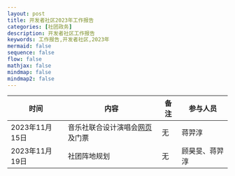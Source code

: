 ```yaml
---
layout: post
title: 开发者社区2023年工作报告
categories: [社团政务]
description: 开发者社区工作报告
keywords: 工作报告,开发者社区,2023年
mermaid: false
sequence: false
flow: false
mathjax: false
mindmap: false
mindmap2: false
---
```


| 时间           | 内容                                                          | 备注 | 参与人员       |
| -------------- | ------------------------------------------------------------- | ---- | -------------- |
| 2023年11月15日 | 音乐社联合设计演唱会[网页](http://stlh-bm.easonjan.top)及门票 | 无   | 蒋羿淳         |
| 2023年11月19日 | 社团阵地规划                                                  | 无   | 顾昊旻、蒋羿淳 |